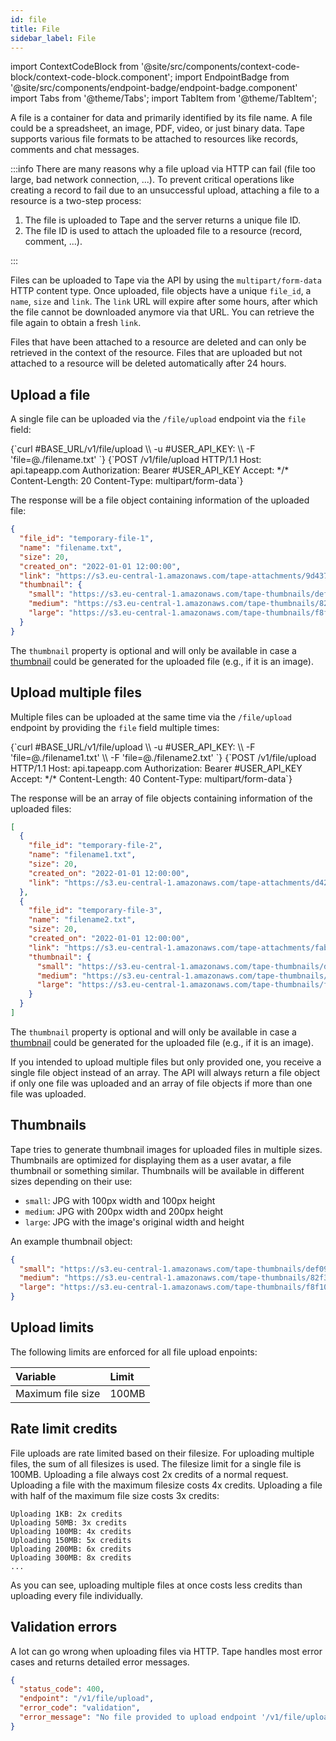 ```yaml
---
id: file
title: File
sidebar_label: File
---
```


import ContextCodeBlock from '@site/src/components/context-code-block/context-code-block.component';
import EndpointBadge from '@site/src/components/endpoint-badge/endpoint-badge.component'
import Tabs from '@theme/Tabs';
import TabItem from '@theme/TabItem';

A file is a container for data and primarily identified by its file name. A file could be a spreadsheet, an image, PDF, video, or just binary data. Tape supports various file formats to be attached to resources like records, comments and chat messages.

:::info
There are many reasons why a file upload via HTTP can fail (file too large, bad network connection, ...). To prevent critical operations like creating a record to fail due to an unsuccessful upload, attaching a file to a resource is a two-step process:

1. The file is uploaded to Tape and the server returns a unique file ID.
2. The file ID is used to attach the uploaded file to a resource (record, comment, ...).

:::

Files can be uploaded to Tape via the API by using the `multipart/form-data` HTTP content type. Once uploaded, file objects have a unique `file_id`, a `name`, `size` and `link`. The `link` URL will expire after some hours, after which the file cannot be downloaded anymore via that URL. You can retrieve the file again to obtain a fresh `link`.

Files that have been attached to a resource are deleted and can only be retrieved in the context of the resource. Files that are uploaded but not attached to a resource will be deleted automatically after 24 hours.

## Upload a file

<EndpointBadge method="POST" url="https://api.tapeapp.com/v1/file/upload" />

A single file can be uploaded via the `/file/upload` endpoint via the `file` field:

<Tabs>
<TabItem value="curl" label="cURL">
<ContextCodeBlock language="shell"  title="➡️      Request">
{`curl #BASE_URL/v1/file/upload \\
  -u #USER_API_KEY: \\
  -F 'file=@./filename.txt'
`}
</ContextCodeBlock>
</TabItem>

<TabItem value="http" label="HTTP">
<ContextCodeBlock language="http"  title="➡️      Request">
{`POST /v1/file/upload HTTP/1.1
Host: api.tapeapp.com
Authorization: Bearer #USER_API_KEY
Accept: */*
Content-Length: 20
Content-Type: multipart/form-data`}
</ContextCodeBlock>
</TabItem>
</Tabs>

The response will be a file object containing information of the uploaded file:

```json title="⬅️      Response"
{
  "file_id": "temporary-file-1",
  "name": "filename.txt",
  "size": 20,
  "created_on": "2022-01-01 12:00:00",
  "link": "https://s3.eu-central-1.amazonaws.com/tape-attachments/9d43730ffad8d249e3ac313193cd83?Expires=1648134130&Signature=VzrbvlfI35hp4iU7jMa%2BK%2FnutPU%3D",
  "thumbnail": {
    "small": "https://s3.eu-central-1.amazonaws.com/tape-thumbnails/def09e9319ca30e9ab2bc13e061982",
    "medium": "https://s3.eu-central-1.amazonaws.com/tape-thumbnails/82f3c2669deca95c16d1ad955734e0",
    "large": "https://s3.eu-central-1.amazonaws.com/tape-thumbnails/f8f105f4daaced0f3f714b5ebb76ae"
  }
}
```

The `thumbnail` property is optional and will only be available in case a [thumbnail](#thumbnails) could be generated for the uploaded file (e.g., if it is an image).

## Upload multiple files

<EndpointBadge method="POST" url="https://api.tapeapp.com/v1/file/upload" />

Multiple files can be uploaded at the same time via the `/file/upload` endpoint by providing the `file` field multiple times:

<Tabs>
<TabItem value="curl" label="cURL">
<ContextCodeBlock language="shell" title="➡️      Request">
{`curl #BASE_URL/v1/file/upload \\
  -u #USER_API_KEY: \\
  -F 'file=@./filename1.txt' \\
  -F 'file=@./filename2.txt'
`}
</ContextCodeBlock>
</TabItem>

<TabItem value="http" label="HTTP">
<ContextCodeBlock language="http"  title="➡️      Request">
{`POST /v1/file/upload HTTP/1.1
Host: api.tapeapp.com
Authorization: Bearer #USER_API_KEY
Accept: */*
Content-Length: 40
Content-Type: multipart/form-data`}
</ContextCodeBlock>
</TabItem>
</Tabs>

The response will be an array of file objects containing information of the uploaded files:

```json title="⬅️      Response"
[
  {
    "file_id": "temporary-file-2",
    "name": "filename1.txt",
    "size": 20,
    "created_on": "2022-01-01 12:00:00",
    "link": "https://s3.eu-central-1.amazonaws.com/tape-attachments/d429d8095b14a641f05a1a45e946c9?Expires=1648134279&Signature=5fS7eq7HVBXNauF94KpejfIZbjo%3D"
  },
  {
    "file_id": "temporary-file-3",
    "name": "filename2.txt",
    "size": 20,
    "created_on": "2022-01-01 12:00:00",
    "link": "https://s3.eu-central-1.amazonaws.com/tape-attachments/fab57aefe677c3c07c6e6425c441cf?Expires=1648134325&Signature=Zx1ENKO%2FcHOqvAJSOYzv7Dta%2F1U%3D",
    "thumbnail": {
      "small": "https://s3.eu-central-1.amazonaws.com/tape-thumbnails/def09e9319ca30e9ab2bc13e061982",
      "medium": "https://s3.eu-central-1.amazonaws.com/tape-thumbnails/82f3c2669deca95c16d1ad955734e0",
      "large": "https://s3.eu-central-1.amazonaws.com/tape-thumbnails/f8f105f4daaced0f3f714b5ebb76ae"
    }
  }
]
```

The `thumbnail` property is optional and will only be available in case a [thumbnail](#thumbnails) could be generated for the uploaded file (e.g., if it is an image).

If you intended to upload multiple files but only provided one, you receive a single file object instead of an array. The API will always return a file object if only one file was uploaded and an array of file objects if more than one file was uploaded.

## Thumbnails

Tape tries to generate thumbnail images for uploaded files in multiple sizes. Thumbnails are optimized for displaying them as a user avatar, a file thumbnail or something similar. Thumbnails will be available in different sizes depending on their use:

- `small`: JPG with 100px width and 100px height
- `medium`: JPG with 200px width and 200px height
- `large`: JPG with the image's original width and height

An example thumbnail object:

```json
{
  "small": "https://s3.eu-central-1.amazonaws.com/tape-thumbnails/def09e9319ca30e9ab2bc13e061982",
  "medium": "https://s3.eu-central-1.amazonaws.com/tape-thumbnails/82f3c2669deca95c16d1ad955734e0",
  "large": "https://s3.eu-central-1.amazonaws.com/tape-thumbnails/f8f105f4daaced0f3f714b5ebb76ae"
}
```

## Upload limits

The following limits are enforced for all file upload enpoints:

| Variable          | Limit |
| :---------------- | :---- |
| Maximum file size | 100MB |

## Rate limit credits

File uploads are rate limited based on their filesize. For uploading multiple files, the sum of all filesizes is used. The filesize limit for a single file is 100MB. Uploading a file always cost 2x credits of a normal request. Uploading a file with the maximum filesize costs 4x credits. Uploading a file with half of the maximum file size costs 3x credits:

```
Uploading 1KB: 2x credits
Uploading 50MB: 3x credits
Uploading 100MB: 4x credits
Uploading 150MB: 5x credits
Uploading 200MB: 6x credits
Uploading 300MB: 8x credits
...
```

As you can see, uploading multiple files at once costs less credits than uploading every file individually.

## Validation errors

A lot can go wrong when uploading files via HTTP. Tape handles most error cases and returns detailed error messages.

```json title="No file provided validation error"
{
  "status_code": 400,
  "endpoint": "/v1/file/upload",
  "error_code": "validation",
  "error_message": "No file provided to upload endpoint '/v1/file/upload/' via multipart/form-data name: 'file'"
}
```
